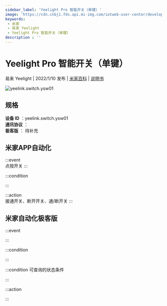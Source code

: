 ```yaml
---
sidebar_label: 'Yeelight Pro 智能开关（单键）'
image: 'https://cdn.cnbj1.fds.api.mi-img.com/iotweb-user-center/developer_1679047958179gF1puUSR.png?GalaxyAccessKeyId=AKVGLQWBOVIRQ3XLEW&Expires=9223372036854775807&Signature=EMR+ND2sUVJ4KJ97A4bnMW2fePo='
keywords: 
 - 米家
 - 易来 Yeelight
 - Yeelight Pro 智能开关（单键）
description : ''
---
```

# Yeelight Pro 智能开关（单键）

易来 Yeelight | 2022/1/10 发布 | [米家百科](https://home.mi.com/webapp/content/baike/product/index.html?model=yeelink.switch.ysw01) | [说明书](https://home.mi.com/views/introduction.html?model=yeelink.switch.ysw01&region=cn)

![yeelink.switch.ysw01](https://cdn.cnbj1.fds.api.mi-img.com/iotweb-user-center/developer_1679047958179gF1puUSR.png?GalaxyAccessKeyId=AKVGLQWBOVIRQ3XLEW&Expires=9223372036854775807&Signature=EMR+ND2sUVJ4KJ97A4bnMW2fePo=)

## 规格  
> 
**设备 ID** ：yeelink.switch.ysw01  
**通讯协议** ：  
**极客版**  ： 待补充 


## 米家APP自动化  

:::event  
点按开关
:::

:::condition  

:::

:::action   
接通开关、断开开关、通/断开关
:::

## 米家自动化极客版  

:::event  

:::

:::condition  

:::

:::condition 可查询的状态条件  

:::

:::action  

:::

        
